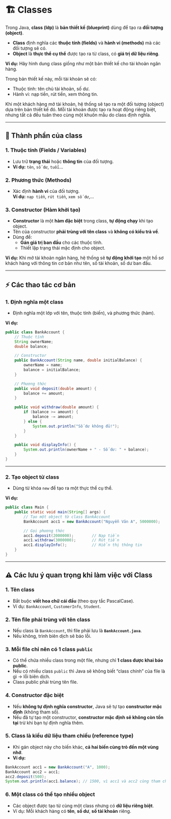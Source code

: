 # 🏗️ Classes 
Trong Java, **class (lớp)** là **bản thiết kế (blueprint)** dùng để tạo ra **đối tượng (object)**.  
- **Class** định nghĩa các **thuộc tính (fields)** và **hành vi (methods)** mà các đối tượng sẽ có.  
- **Object** là **thực thể cụ thể** được tạo ra từ class, có **giá trị dữ liệu riêng**.

**Ví dụ:** Hãy hình dung class giống như một bản thiết kế cho tài khoản ngân hàng.

Trong bản thiết kế này, mỗi tài khoản sẽ có:
  - Thuộc tính: tên chủ tài khoản, số dư.
  - Hành vi: nạp tiền, rút tiền, xem thông tin.

Khi một khách hàng mở tài khoản, hệ thống sẽ tạo ra một đối tượng (object) dựa trên bản thiết kế đó.
Mỗi tài khoản được tạo ra hoạt động riêng biệt, nhưng tất cả đều tuân theo cùng một khuôn mẫu do class định nghĩa.

---
## 🧩 Thành phần của class
### 1. Thuộc tính (Fields / Variables)
- Lưu trữ **trạng thái** hoặc **thông tin** của đối tượng.  
- **Ví dụ:** `tên`, `số dư`, `tuổi`...
### 2. Phương thức (Methods)
- Xác định **hành vi** của đối tượng.  
 **Ví dụ:** `nạp tiền`, `rút tiền`, `xem số dư`,...
 ### 3. Constructor (Hàm khởi tạo)
 - **Constructor** là một **hàm đặc biệt** trong class, **tự động chạy** khi tạo object.  
- Tên của constructor **phải trùng với tên class** và **không có kiểu trả về**.  
- Dùng để:
  - **Gán giá trị ban đầu** cho các thuộc tính.
  - Thiết lập trạng thái mặc định cho object.

 **Ví dụ:**
Khi mở tài khoản ngân hàng, hệ thống sẽ **tự động khởi tạo** một hồ sơ khách hàng với thông tin cơ bản như tên, số tài khoản, số dư ban đầu.

---
## ⚡ Các thao tác cơ bản
### 1. Định nghĩa một class
- Định nghĩa một lớp với tên, thuộc tính (biến), và phương thức (hàm).

**Ví dụ:**
```java
public class BankAccount {
    // Thuộc tính
    String ownerName;
    double balance;

    // Constructor
    public BankAccount(String name, double initialBalance) {
        ownerName = name;
        balance = initialBalance;
    }

    // Phương thức
    public void deposit(double amount) {
        balance += amount;
    }

    public void withdraw(double amount) {
        if (balance >= amount) {
            balance -= amount;
        } else {
            System.out.println("Số dư không đủ!");
        }
    }

    public void displayInfo() {
        System.out.println(ownerName + " - Số dư: " + balance);
    }
}
```

---
### 2. Tạo object từ class
- Dùng từ khóa `new` để tạo ra một thực thể cụ thể.

**Ví dụ:**
```java
public class Main {
    public static void main(String[] args) {
        // Tạo một object từ class BankAccount
        BankAccount acc1 = new BankAccount("Nguyễn Văn A", 5000000);

        // Gọi phương thức
        acc1.deposit(2000000);        // Nạp tiền
        acc1.withdraw(3000000);       // Rút tiền
        acc1.displayInfo();           // Hiển thị thông tin
    }
}
```
---
## ⚠️ Các lưu ý quan trọng khi làm việc với Class
### 1. Tên class  
   - Bắt buộc **viết hoa chữ cái đầu** (theo quy tắc PascalCase).  
   - Ví dụ: `BankAccount`, `CustomerInfo`, `Student`.
### 2. Tên file phải trùng với tên class  
   - Nếu class là `BankAccount`, thì file phải lưu là **`BankAccount.java`**.
   - Nếu không, trình biên dịch sẽ báo lỗi.
### 3. Mỗi file chỉ nên có 1 class `public`
   - Có thể chứa nhiều class trong một file, nhưng chỉ **1 class được khai báo public**. 
   - Nếu có nhiều class `public` thì Java sẽ không biết “class chính” của file là gì → lỗi biên dịch. 
   - Class public phải trùng tên file.
### 4. Constructor đặc biệt
   - Nếu **không tự định nghĩa constructor**, Java sẽ tự tạo **constructor mặc định** (không tham số).  
   - Nếu đã tự tạo một constructor, **constructor mặc định sẽ không còn tồn tại** trừ khi bạn tự định nghĩa thêm.
### 5. Class là kiểu dữ liệu tham chiếu (reference type)  
   - Khi gán object này cho biến khác, **cả hai biến cùng trỏ đến một vùng nhớ**.
- **Ví dụ:**
 ```java
BankAccount acc1 = new BankAccount("A", 1000);
BankAccount acc2 = acc1;
acc2.deposit(500);
System.out.println(acc1.balance); // 1500, vì acc1 và acc2 cùng tham chiếu
```
### 6. Một class có thể tạo nhiều object 
- Các object được tạo từ cùng một class nhưng có **dữ liệu riêng biệt**.
- Ví dụ: Mỗi khách hàng có **tên**, **số dư**, **số tài khoản** riêng.

